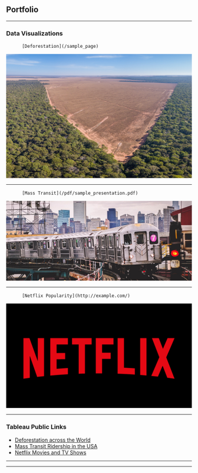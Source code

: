 ## Portfolio

---

### Data Visualizations

          [Deforestation](/sample_page)
<img src="Deforest.jpg?raw=true"/>

---
          [Mass Transit](/pdf/sample_presentation.pdf)
<img src="masstransit.jpg?raw=true"/>

---
          [Netflix Popularity](http://example.com/)
<img src="netflix-logo.webp?raw=true"/>

---

### Tableau Public Links

- [Deforestation across the World](http://example.com/)
- [Mass Transit Ridership in the USA](http://example.com/)
- [Netflix Movies and TV Shows](http://example.com/)

---




---
